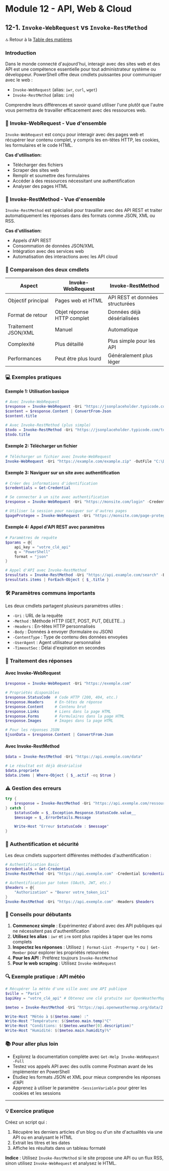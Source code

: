 # Module 12 - API, Web & Cloud

## 12-1. `Invoke-WebRequest` vs `Invoke-RestMethod`

🔝 Retour à la [Table des matières](/SOMMAIRE.md)

### Introduction

Dans le monde connecté d'aujourd'hui, interagir avec des sites web et des API est une compétence essentielle pour tout administrateur système ou développeur. PowerShell offre deux cmdlets puissantes pour communiquer avec le web :
- `Invoke-WebRequest` (alias: `iwr`, `curl`, `wget`)
- `Invoke-RestMethod` (alias: `irm`)

Comprendre leurs différences et savoir quand utiliser l'une plutôt que l'autre vous permettra de travailler efficacement avec des ressources web.

### 📌 Invoke-WebRequest - Vue d'ensemble

`Invoke-WebRequest` est conçu pour interagir avec des pages web et récupérer leur contenu complet, y compris les en-têtes HTTP, les cookies, les formulaires et le code HTML.

**Cas d'utilisation:**
- Télécharger des fichiers
- Scraper des sites web
- Remplir et soumettre des formulaires
- Accéder à des ressources nécessitant une authentification
- Analyser des pages HTML

### 📌 Invoke-RestMethod - Vue d'ensemble

`Invoke-RestMethod` est spécialisé pour travailler avec des API REST et traiter automatiquement les réponses dans des formats comme JSON, XML ou RSS.

**Cas d'utilisation:**
- Appels d'API REST
- Consommation de données JSON/XML
- Intégration avec des services web
- Automatisation des interactions avec les API cloud

### 🔄 Comparaison des deux cmdlets

| Aspect | Invoke-WebRequest | Invoke-RestMethod |
|--------|-------------------|-------------------|
| Objectif principal | Pages web et HTML | API REST et données structurées |
| Format de retour | Objet réponse HTTP complet | Données déjà désérialisées |
| Traitement JSON/XML | Manuel | Automatique |
| Complexité | Plus détaillé | Plus simple pour les API |
| Performances | Peut être plus lourd | Généralement plus léger |

### 💻 Exemples pratiques

#### Exemple 1: Utilisation basique

```powershell
# Avec Invoke-WebRequest
$response = Invoke-WebRequest -Uri "https://jsonplaceholder.typicode.com/todos/1"
$content = $response.Content | ConvertFrom-Json
$content.title

# Avec Invoke-RestMethod (plus simple)
$todo = Invoke-RestMethod -Uri "https://jsonplaceholder.typicode.com/todos/1"
$todo.title
```

#### Exemple 2: Télécharger un fichier

```powershell
# Télécharger un fichier avec Invoke-WebRequest
Invoke-WebRequest -Uri "https://example.com/example.zip" -OutFile "C:\Downloads\example.zip"
```

#### Exemple 3: Naviguer sur un site avec authentification

```powershell
# Créer des informations d'identification
$credentials = Get-Credential

# Se connecter à un site avec authentification
$response = Invoke-WebRequest -Uri "https://monsite.com/login" -Credential $credentials -SessionVariable 'maSession'

# Utiliser la session pour naviguer sur d'autres pages
$pageProtegee = Invoke-WebRequest -Uri "https://monsite.com/page-protegee" -WebSession $maSession
```

#### Exemple 4: Appel d'API REST avec paramètres

```powershell
# Paramètres de requête
$params = @{
    api_key = "votre_clé_api"
    q = "PowerShell"
    format = "json"
}

# Appel d'API avec Invoke-RestMethod
$resultats = Invoke-RestMethod -Uri "https://api.example.com/search" -Body $params
$resultats.items | ForEach-Object { $_.title }
```

### 🛠️ Paramètres communs importants

Les deux cmdlets partagent plusieurs paramètres utiles :

- `-Uri` : URL de la requête
- `-Method` : Méthode HTTP (GET, POST, PUT, DELETE...)
- `-Headers` : En-têtes HTTP personnalisés
- `-Body` : Données à envoyer (formulaire ou JSON)
- `-ContentType` : Type de contenu des données envoyées
- `-UserAgent` : Agent utilisateur personnalisé
- `-TimeoutSec` : Délai d'expiration en secondes

### 🧩 Traitement des réponses

#### Avec Invoke-WebRequest

```powershell
$response = Invoke-WebRequest -Uri "https://exemple.com"

# Propriétés disponibles
$response.StatusCode  # Code HTTP (200, 404, etc.)
$response.Headers     # En-têtes de réponse
$response.Content     # Contenu brut
$response.Links       # Liens dans la page HTML
$response.Forms       # Formulaires dans la page HTML
$response.Images      # Images dans la page HTML

# Pour les réponses JSON
$jsonData = $response.Content | ConvertFrom-Json
```

#### Avec Invoke-RestMethod

```powershell
$data = Invoke-RestMethod -Uri "https://api.exemple.com/data"

# Le résultat est déjà désérialisé
$data.propriete
$data.items | Where-Object { $_.actif -eq $true }
```

### ⚠️ Gestion des erreurs

```powershell
try {
    $response = Invoke-RestMethod -Uri "https://api.exemple.com/ressource-inexistante"
} catch {
    $statusCode = $_.Exception.Response.StatusCode.value__
    $message = $_.ErrorDetails.Message

    Write-Host "Erreur $statusCode : $message"
}
```

### 🔐 Authentification et sécurité

Les deux cmdlets supportent différentes méthodes d'authentification :

```powershell
# Authentification Basic
$credentials = Get-Credential
Invoke-RestMethod -Uri "https://api.exemple.com" -Credential $credentials

# Authentification par token (OAuth, JWT, etc.)
$headers = @{
    "Authorization" = "Bearer votre_token_ici"
}
Invoke-RestMethod -Uri "https://api.exemple.com" -Headers $headers
```

### 🚀 Conseils pour débutants

1. **Commencez simple** : Expérimentez d'abord avec des API publiques qui ne nécessitent pas d'authentification
2. **Utilisez les alias** : `iwr` et `irm` sont plus rapides à taper que les noms complets
3. **Inspectez les réponses** : Utilisez `| Format-List -Property *` ou `| Get-Member` pour explorer les propriétés retournées
4. **Pour les API** : Préférez toujours `Invoke-RestMethod`
5. **Pour le web scraping** : Utilisez `Invoke-WebRequest`

### 🔍 Exemple pratique : API météo

```powershell
# Récupérer la météo d'une ville avec une API publique
$ville = "Paris"
$apiKey = "votre_clé_api" # Obtenez une clé gratuite sur OpenWeatherMap

$meteo = Invoke-RestMethod -Uri "https://api.openweathermap.org/data/2.5/weather?q=$ville&units=metric&appid=$apiKey"

Write-Host "Météo à $($meteo.name) :"
Write-Host "Température: $($meteo.main.temp)°C"
Write-Host "Conditions: $($meteo.weather[0].description)"
Write-Host "Humidité: $($meteo.main.humidity)%"
```

### 📚 Pour aller plus loin

- Explorez la documentation complète avec `Get-Help Invoke-WebRequest -Full`
- Testez vos appels API avec des outils comme Postman avant de les implémenter en PowerShell
- Étudiez les formats JSON et XML pour mieux comprendre les réponses d'API
- Apprenez à utiliser le paramètre `-SessionVariable` pour gérer les cookies et les sessions

---

### 💡 Exercice pratique

Créez un script qui :
1. Récupère les derniers articles d'un blog ou d'un site d'actualités via une API ou en analysant le HTML
2. Extrait les titres et les dates
3. Affiche les résultats dans un tableau formaté

**Indice** : Utilisez `Invoke-RestMethod` si le site propose une API ou un flux RSS, sinon utilisez `Invoke-WebRequest` et analysez le HTML.
